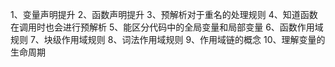 1、变量声明提升
2、函数声明提升
3、预解析对于重名的处理规则
4、知道函数在调用时也会进行预解析
5、能区分代码中的全局变量和局部变量
6、函数作用域规则
7、块级作用域规则
8、词法作用域规则
9、作用域链的概念
10、理解变量的生命周期